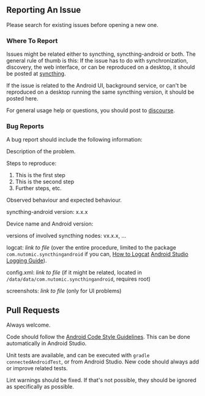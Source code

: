## Reporting An Issue

Please search for existing issues before opening a new one.

### Where To Report

Issues might be related either to syncthing, syncthing-android or both. The general rule of thumb is this:
If the issue has to do with synchronization, discovery, the web interface, or can be reproduced on a desktop, it should be posted at [syncthing](https://github.com/calmh/syncthing/issues).

If the issue is related to the Android UI, background service, or can't be reproduced on a desktop running the same syncthing version, it should be posted here.

For general usage help or questions, you should post to [discourse](http://discourse.syncthing.net/category/support).

### Bug Reports

A bug report should include the following information:

Description of the problem.

Steps to reproduce:

1. This is the first step
2. This is the second step
3. Further steps, etc.

Observed behaviour and expected behaviour.

syncthing-android version: x.x.x

Device name and Android version:

versions of involved syncthing nodes: vx.x.x, ...

logcat: *link to file* (over the entire procedure, limited to the package `com.nutomic.syncthingandroid` if you can, [How to Logcat](http://forum.xda-developers.com/showthread.php?t=1726238) [Android Studio Logging Guide](http://stackoverflow.com/a/17648663/1837158)).

config.xml: *link to file* (if it might be related, located in `/data/data/com.nutomic.syncthingandroid`, requires root)

screenshots: *link to file* (only for UI problems)

## Pull Requests

Always welcome.

Code should follow the [Android Code Style Guidelines](https://source.android.com/source/code-style.html#java-language-rules). This can be done automatically in Android Studio.

Unit tests are available, and can be executed with `gradle connectedAndroidTest`, or from Android Studio. New code should always add or improve related tests.

Lint warnings should be fixed. If that's not possible, they should be ignored as specifically as possible.
